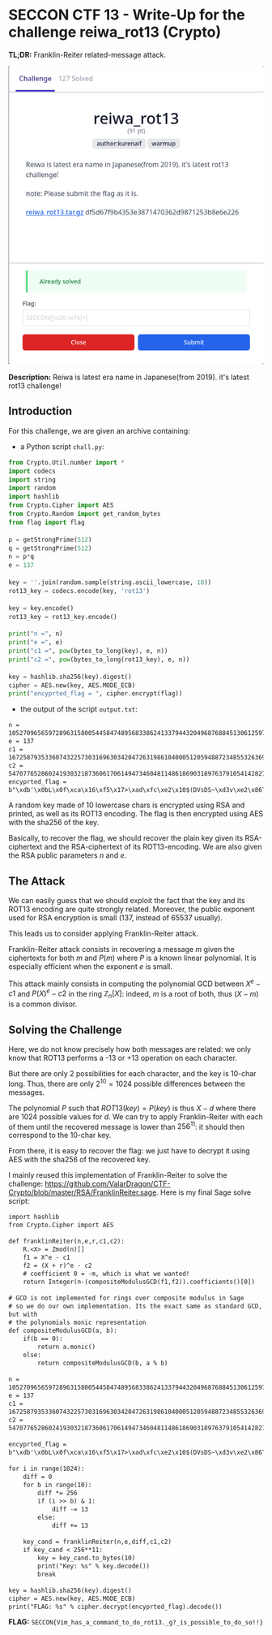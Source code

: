 # SECCON CTF 13 - Write-Up for the challenge reiwa_rot13 (Crypto)

**TL;DR:** Franklin-Reiter related-message attack.

![challenge](./img/chall.png)

**Description:** Reiwa is latest era name in Japanese(from 2019). it's latest rot13 challenge!

## Introduction

For this challenge, we are given an archive containing:
- a Python script `chall.py`:
```python
from Crypto.Util.number import *
import codecs
import string
import random
import hashlib
from Crypto.Cipher import AES
from Crypto.Random import get_random_bytes
from flag import flag

p = getStrongPrime(512)
q = getStrongPrime(512)
n = p*q
e = 137

key = ''.join(random.sample(string.ascii_lowercase, 10))
rot13_key = codecs.encode(key, 'rot13')

key = key.encode()
rot13_key = rot13_key.encode()

print("n =", n)
print("e =", e)
print("c1 =", pow(bytes_to_long(key), e, n))
print("c2 =", pow(bytes_to_long(rot13_key), e, n))

key = hashlib.sha256(key).digest()
cipher = AES.new(key, AES.MODE_ECB)
print("encyprted_flag = ", cipher.encrypt(flag))
```

- the output of the script `output.txt`:
```
n = 105270965659728963158005445847489568338624133794432049687688451306125971661031124713900002127418051522303660944175125387034394970179832138699578691141567745433869339567075081508781037210053642143165403433797282755555668756795483577896703080883972479419729546081868838801222887486792028810888791562604036658927
e = 137
c1 = 16725879353360743225730316963034204726319861040005120594887234855326369831320755783193769090051590949825166249781272646922803585636193915974651774390260491016720214140633640783231543045598365485211028668510203305809438787364463227009966174262553328694926283315238194084123468757122106412580182773221207234679
c2 = 54707765286024193032187360617061494734604811486186903189763791054142827180860557148652470696909890077875431762633703093692649645204708548602818564932535214931099060428833400560189627416590019522535730804324469881327808667775412214400027813470331712844449900828912439270590227229668374597433444897899112329233
encyprted_flag =  b"\xdb'\x0bL\x0f\xca\x16\xf5\x17>\xad\xfc\xe2\x10$(DVsDS~\xd3v\xe2\x86T\xb1{xL\xe53s\x90\x14\xfd\xe7\xdb\xddf\x1fx\xa3\xfc3\xcb\xb5~\x01\x9c\x91w\xa6\x03\x80&\xdb\x19xu\xedh\xe4"
```

A random key made of 10 lowercase chars is encrypted using RSA and printed, as well as its ROT13 encoding. The flag is then encrypted using AES with the sha256 of the key.

Basically, to recover the flag, we should recover the plain key given its RSA-ciphertext and the RSA-ciphertext of its ROT13-encoding. We are also given the RSA public parameters $n$ and $e$.

## The Attack

We can easily guess that we should exploit the fact that the key and its ROT13 encoding are quite strongly related. Moreover, the public exponent used for RSA encryption is small (137, instead of 65537 usually).

This leads us to consider applying Franklin-Reiter attack.

Franklin-Reiter attack consists in recovering a message $m$ given the ciphertexts for both $m$ and $P(m)$ where $P$ is a known linear polynomial. It is especially efficient when the exponent $e$ is small.

This attack mainly consists in computing the polynomial GCD between $X^e - c1$ and $P(X)^e - c2$ in the ring $\mathbb{Z}_n[X]$: indeed, $m$ is a root of both, thus $(X-m)$ is a common divisor.

## Solving the Challenge

Here, we do not know precisely how both messages are related: we only know that ROT13 performs a -13 or +13 operation on each character.

But there are only 2 possibilities for each character, and the key is 10-char long. Thus, there are only $2^{10} = 1024$ possible differences between the messages.

The polynomial $P$ such that $ROT13(key) = P(key)$ is thus $X-d$ where there are 1024 possible values for $d$. We can try to apply Franklin-Reiter with each of them until the recovered message is lower than $256^{11}$: it should then correspond to the 10-char key.

From there, it is easy to recover the flag: we just have to decrypt it using AES with the sha256 of the recovered key. 

I mainly reused this implementation of Franklin-Reiter to solve the challenge: https://github.com/ValarDragon/CTF-Crypto/blob/master/RSA/FranklinReiter.sage. Here is my final Sage solve script:

```sage
import hashlib
from Crypto.Cipher import AES

def franklinReiter(n,e,r,c1,c2):
    R.<X> = Zmod(n)[]
    f1 = X^e - c1
    f2 = (X + r)^e - c2
    # coefficient 0 = -m, which is what we wanted!
    return Integer(n-(compositeModulusGCD(f1,f2)).coefficients()[0])
    
# GCD is not implemented for rings over composite modulus in Sage
# so we do our own implementation. Its the exact same as standard GCD, but with
# the polynomials monic representation
def compositeModulusGCD(a, b):
    if(b == 0):
        return a.monic()
    else:
        return compositeModulusGCD(b, a % b)
            
n = 105270965659728963158005445847489568338624133794432049687688451306125971661031124713900002127418051522303660944175125387034394970179832138699578691141567745433869339567075081508781037210053642143165403433797282755555668756795483577896703080883972479419729546081868838801222887486792028810888791562604036658927
e = 137
c1 = 16725879353360743225730316963034204726319861040005120594887234855326369831320755783193769090051590949825166249781272646922803585636193915974651774390260491016720214140633640783231543045598365485211028668510203305809438787364463227009966174262553328694926283315238194084123468757122106412580182773221207234679
c2 = 54707765286024193032187360617061494734604811486186903189763791054142827180860557148652470696909890077875431762633703093692649645204708548602818564932535214931099060428833400560189627416590019522535730804324469881327808667775412214400027813470331712844449900828912439270590227229668374597433444897899112329233

encyprted_flag =  b"\xdb'\x0bL\x0f\xca\x16\xf5\x17>\xad\xfc\xe2\x10$(DVsDS~\xd3v\xe2\x86T\xb1{xL\xe53s\x90\x14\xfd\xe7\xdb\xddf\x1fx\xa3\xfc3\xcb\xb5~\x01\x9c\x91w\xa6\x03\x80&\xdb\x19xu\xedh\xe4"
    
for i in range(1024):
    diff = 0
    for b in range(10):
        diff *= 256
        if (i >> b) & 1:
            diff -= 13
        else:
            diff += 13
            
    key_cand = franklinReiter(n,e,diff,c1,c2)
    if key_cand < 256**11:
        key = key_cand.to_bytes(10)
        print("Key: %s" % key.decode())
        break

key = hashlib.sha256(key).digest()
cipher = AES.new(key, AES.MODE_ECB)
print("FLAG: %s" % cipher.decrypt(encyprted_flag).decode())
```

**FLAG:** `SECCON{Vim_has_a_command_to_do_rot13._g?_is_possible_to_do_so!!}`
